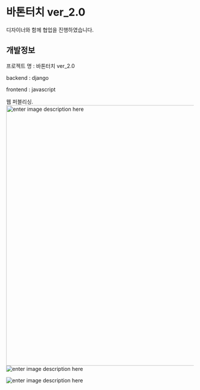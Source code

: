 ﻿# 바톤터치 ver_2.0
디자이너와 함께 협업을 진행하였습니다.

## 개발정보

프로젝트 명 : 바톤터치 ver_2.0

backend : django

frontend : javascript

웹 퍼블리싱.
<img src="https://lh3.googleusercontent.com/Rwp6VrwjZWRaBaDhw5qqyASvwwDukQvrP8flwiGJqujEJbAzsrS3qGeAmNxPjEtiPr0WTrZNG9s" alt="enter image description here" width="700">
![enter image description here](https://lh3.googleusercontent.com/Rwp6VrwjZWRaBaDhw5qqyASvwwDukQvrP8flwiGJqujEJbAzsrS3qGeAmNxPjEtiPr0WTrZNG9s=700x)

![enter image description here](https://lh3.googleusercontent.com/MHwiIhfphL3dW53OLAeRRNIrXxjs9vSMLF6HA-Jk55GHLk-vOta2sQ_T8vrzziWezJ-DdKs-sQE)



